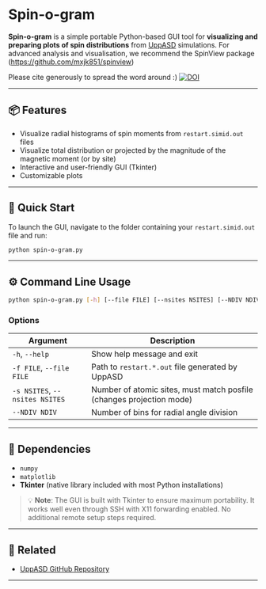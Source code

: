 # Spin-o-gram

**Spin-o-gram** is a simple portable Python-based GUI tool for **visualizing and preparing plots of spin distributions** from [UppASD](https://github.com/UppASD/UppASD) simulations.
For advanced analysis and visualisation, we recommend the SpinView package (https://github.com/mxjk851/spinview)

Please cite generously to spread the word around :)
[![DOI](https://zenodo.org/badge/898016749.svg)](https://doi.org/10.5281/zenodo.15700295)

---

## 📦 Features

* Visualize radial histograms of spin moments from `restart.simid.out` files
* Visualize total distribution or projected by the magnitude of the magnetic moment (or by site)
* Interactive and user-friendly GUI (Tkinter)
* Customizable plots

---

## 🚀 Quick Start

To launch the GUI, navigate to the folder containing your `restart.simid.out` file and run:

```bash
python spin-o-gram.py
```

---

## ⚙️ Command Line Usage

```bash
python spin-o-gram.py [-h] [--file FILE] [--nsites NSITES] [--NDIV NDIV]
```

### Options

| Argument                       | Description                                                          |
| ------------------------------ | -------------------------------------------------------------------- |
| `-h`, `--help`                 | Show help message and exit                                           |
| `-f FILE`, `--file FILE`       | Path to `restart.*.out` file generated by UppASD                     |
| `-s NSITES`, `--nsites NSITES` | Number of atomic sites, must match posfile (changes projection mode) |
| `--NDIV NDIV`                  | Number of bins for radial angle division                             |

---

## 🧱 Dependencies

* `numpy`
* `matplotlib`
* **Tkinter** (native library included with most Python installations)

> 💡 **Note**: The GUI is built with Tkinter to ensure maximum portability. It works well even through SSH with X11 forwarding enabled. No additional remote setup steps required.

---

## 🔗 Related

* [UppASD GitHub Repository](https://github.com/UppASD/UppASD)

---
